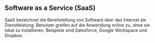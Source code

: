 ## Software as a Service (SaaS)

SaaS bezeichnet die Bereitstellung von Software über das Internet als Dienstleistung. Benutzer greifen auf die Anwendung online zu, ohne sie lokal zu installieren. Beispiele sind Salesforce, Google Workspace und Dropbox.